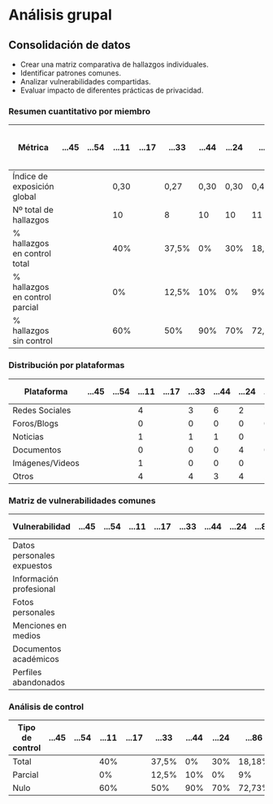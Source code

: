 

# Análisis grupal

## Consolidación de datos

- Crear una matriz comparativa de hallazgos individuales.
- Identificar patrones comunes.
- Analizar vulnerabilidades compartidas.
- Evaluar impacto de diferentes prácticas de privacidad.

### Resumen cuantitativo por miembro

<div align=center>

| Métrica                        | ...45 | ...54 | ...11 | ...17 | ...33 | ...44 | ...24 | ...86 | Patrón grupal<br>(Media y desviación) |
|--------------------------------|-------|-------|-------|-------|-------|-------|-------|-------|---------------------------------------|
| Índice de exposición global    |       |       | 0,30  |       | 0,27  |  0,30 | 0,30  |  0,41  |                                  |
| Nº total de hallazgos          |       |       | 10    |       |   8   |  10   |  10   |     11 |                                      |
| % hallazgos en control total   |       |       | 40%   |       | 37,5% |  0%   | 30%   |18,18%  |                                       |
| % hallazgos en control parcial |       |       | 0%    |       | 12,5%  | 10%  |  0%   |  9%    |                                       |
| % hallazgos sin control        |       |       | 60%   |       |  50%   |  90% | 70%   | 72,3%  |                      |

</div>

### Distribución por plataformas

<div align=center>

| Plataforma       | ...45 | ...54 | ...11 | ...17 | ...33 | ...44 | ...24 | ...86 | Total grupo |
|-----------------|-------|-------|-------|-------|-------|-------|-------|-------|-------------|
| Redes Sociales  |       |       | 4     |       |    3   |   6  |    2   |   7    |             |
| Foros/Blogs     |       |       | 0     |       |    0   |   0  |    0   |   0    |             |
| Noticias        |       |       | 1     |       |    1   |   1  |    0   |   1    |             |
| Documentos      |       |       | 0     |       |    0   |   0  |  4     |     0  |             |
| Imágenes/Videos |       |       | 1     |       |    0   |   0  |  0     |   1    |             |
| Otros           |       |       | 4     |       |    4   |   3  |  4     |    2   |          |

</div>

### Matriz de vulnerabilidades comunes

<div align=center>

| Vulnerabilidad             | ...45 | ...54 | ...11 | ...17 | ...33 | ...44 | ...24 | ...86 | % Grupo | Riesgo medio |
|----------------------------|-------|-------|-------|-------|-------|-------|-------|-------|---------|--------------|
| Datos personales expuestos |       |       |       |       |       |       |       |       |         |              |
| Información profesional    |       |       |       |       |       |       |       |       |         |              |
| Fotos personales           |       |       |       |       |       |       |       |       |         |              |
| Menciones en medios        |       |       |       |       |       |       |       |       |         |              |
| Documentos académicos      |       |       |       |       |       |       |       |       |         |              |
| Perfiles abandonados       |       |       |       |       |       |       |       |       |         |              |

</div>

### Análisis de control

<div align=center>

| Tipo de control | ...45 | ...54 | ...11 | ...17 | ...33 | ...44 | ...24 | ...86 | % Grupo | Riesgo promedio |
|-----------------|-------|-------|-------|-------|-------|-------|-------|-------|---------|-----------------|
| Total           |       |       | 40%   |       | 37,5% |  0%  |   30% |  18,18% |         |                 |
| Parcial         |       |       | 0%    |       | 12,5% |  10% |    0%   |  9%  |         |                 |
| Nulo            |       |       | 60%   |       |   50% |  90% |   70%    | 72,73% |         |                 |

</div>
